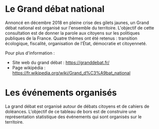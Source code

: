 # Le Grand débat national
Annoncé en décembre 2018 en pleine crise des gilets jaunes, un Grand débat national est organisé sur l'ensemble du territoire. L'objectif de cette consultation est de donner la parole aux citoyens sur les politiques publiques de la France. Quatre thèmes ont été retenus : transition écologique, fiscalité, organisation de l’État, démocratie et citoyenneté.

Pour plus d'information :
- Site web du grand débat : https://granddebat.fr/
- Page wikipédia : https://fr.wikipedia.org/wiki/Grand_d%C3%A9bat_national

# Les événements organisés
La grand débat est organisé autour de débats citoyens et de cahiers de doléances. L'objectif de ce tableau de bors est de construire une représentation statistique des événements qui sont organisés sur le territoire.


